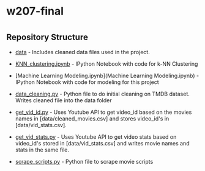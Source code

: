 # w207-final


<h1 align="center"><What Makes a MOVIE? 🎥 ></h1>
  
## Repository Structure
- [data](data) - Includes cleaned data files used in the project.

- [KNN_clustering.ipynb](KNN_clustering.ipynb) - IPython Notebook with code for k-NN Clustering

- [Machine Learning Modeling.ipynb](Machine Learning Modeling.ipynb) - IPython Notebook with code for modeling for this project

- [data_cleaning.py](data_cleaning.py) - Python file to do initial cleaning on TMDB dataset. Writes cleaned file into the data folder

- [get_vid_id.py](get_vid_id.py) - Uses Youtube API to get video_id based on the movies names in [data/cleaned_movies.csv] and stores video_id's in [data/vid_stats.csv].
  
- [get_vid_stats.py](get_vid_stats.py) - Uses Youtube API to get video stats based on video_id's stored in [data/vid_stats.csv] and writes movie names and stats in the same file.
  
- [scrape_scripts.py](scrape_scripts.py) - Python file to scrape movie scripts
